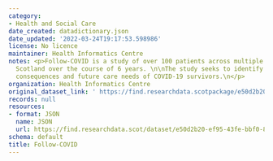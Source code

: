 ```yaml
---
category:
- Health and Social Care
date_created: datadictionary.json
date_updated: '2022-03-24T19:17:53.598986'
license: No licence
maintainer: Health Informatics Centre
notes: <p>Follow-COVID is a study of over 100 patients across multiple regions within
  Scotland over the course of 6 years. \n\nThe study seeks to identify the long term
  consequences and future care needs of COVID-19 survivors.\n</p>
organization: Health Informatics Centre
original_dataset_link: ' https://find.researchdata.scotpackage/e50d2b20-ef95-43fe-bbf0-83224d88e480'
records: null
resources:
- format: JSON
  name: JSON
  url: https://find.researchdata.scot/dataset/e50d2b20-ef95-43fe-bbf0-83224d88e480/resource/e50d2b20-ef95-43fe-bbf0-83224d88e480/download/datadictionary.json
schema: default
title: Follow-COVID
---
```

